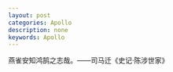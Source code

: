 ```yaml
---
layout: post
categories: Apollo
description: none
keywords: Apollo
---
```


燕雀安知鸿鹄之志哉。——司马迁《史记·陈涉世家》